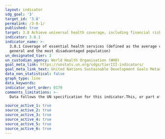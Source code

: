 ```yaml
---
layout: indicator
sdg_goal: '3'
target_id: '3.8'
permalink: /3-8-1/
published: true
target: 3.8 Achieve universal health coverage, including financial risk protection, access to quality essential health-care services and access to safe, effective, quality and affordable essential medicines and vaccines for all
indicator: 3.8.1
indicator_name: >-
  3.8.1 Coverage of essential health services (defined as the average coverage of essential services based on tracer interventions that include reproductive, maternal, newborn and child health, infectious diseases, non-communicable diseases and service capacity and access, among the
  general and the most disadvantaged population)
un_designated_tier: 3
un_custodian_agency: World Health Organisation (WHO)
goal_meta_link: https://unstats.un.org/sdgs/tierIII-indicators/
goal_meta_link_text: United Nations Sustainable Development Goals Metadata (PDF 4.0 MB)
data_non_statistical: false
graph_type: line
data_keywords:  
indicator_sort_order: 0170
comments_limitations: >-
  Data follows the UN specification for this indicator.This, or part of this, indicator is awaiting the development of internationally established methodology and standards (classified by the UN as tier 3).This indicator has not been identified in collaboration with topic experts.

source_active_1: true
source_active_2: true
source_active_3: true
source_active_4: true
source_active_5: true
source_active_6: true
---
```

